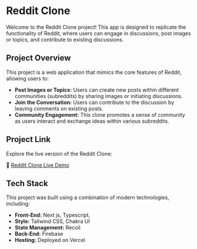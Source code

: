 # Reddit Clone

Welcome to the Reddit Clone project! This app is designed to replicate the functionality of Reddit, where users can engage in discussions, post images or topics, and contribute to existing discussions.

## Project Overview

This project is a web application that mimics the core features of Reddit, allowing users to:

- **Post Images or Topics:** Users can create new posts within different communities (subreddits) by sharing images or initiating discussions.
- **Join the Conversation:** Users can contribute to the discussion by leaving comments on existing posts.
- **Community Engagement:** This clone promotes a sense of community as users interact and exchange ideas within various subreddits.

## Project Link

Explore the live version of the Reddit Clone:

🔗 [Reddit Clone Live Demo](https://reddit-clone-4fg5-git-main-nicholas-abell.vercel.app/)

## Tech Stack

This project was built using a combination of modern technologies, including:

- **Front-End:** Next js, Typescript, 
- **Style:** Taliwind CSS, Chakra UI
- **State Management:** Recoil
- **Back-End:** Firebase
- **Hosting:** Deployed on Vercel
